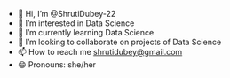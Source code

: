 - 👋 Hi, I’m @ShrutiDubey-22
- 👀 I’m interested in Data Science
- 🌱 I’m currently learning Data Science
- 💞️ I’m looking to collaborate on projects of Data Science
- 📫 How to reach me shrutidubey@gmail.com
- 😄 Pronouns: she/her
 

<!---
ShrutiDubey-22/ShrutiDubey-22 is a ✨ special ✨ repository because its `README.md` (this file) appears on your GitHub profile.
You can click the Preview link to take a look at your changes.
--->
